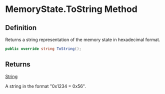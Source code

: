 # MemoryState.ToString Method
## Definition

Returns a string representation of the memory state in hexadecimal format.

```c#
public override string ToString();
```

## Returns

[String](https://learn.microsoft.com/en-gb/dotnet/api/System.String)

A string in the format &quot;0x1234 = 0x56&quot;.
